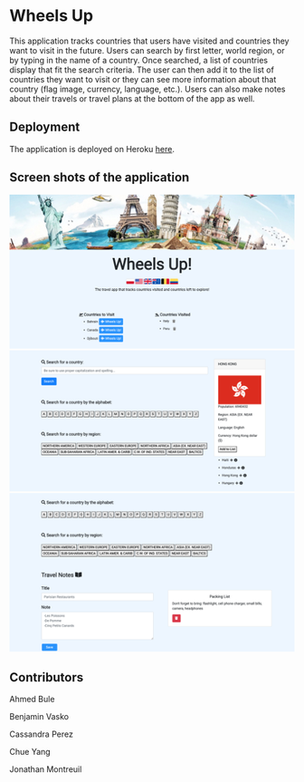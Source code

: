 # Wheels Up
This application tracks countries that users have visited and countries they want to visit in the future. Users can search by first letter, world region, or by typing in the name of a country. Once searched, a list of countries display that fit the search criteria. The user can then add it to the list of countries they want to visit or they can see more information about that country (flag image, currency, language, etc.). Users can also make notes about their travels or travel plans at the bottom of the app as well.

## Deployment
The application is deployed on Heroku [here](https://wheels-up.herokuapp.com/).

## Screen shots of the application 
![#1](home.png)
![#2](countrySearch.png)
![#3](notes.png)

## Contributors
Ahmed Bule

Benjamin Vasko

Cassandra Perez

Chue Yang 

Jonathan Montreuil


